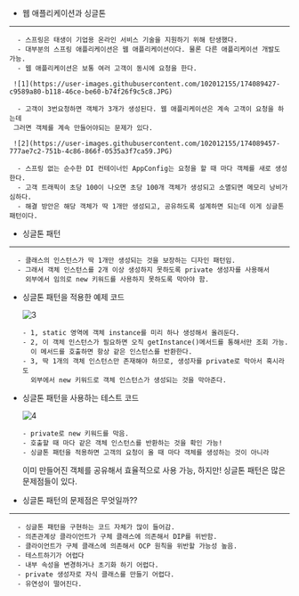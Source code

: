 - 웹 애플리케이션과 싱글톤

---

      - 스프링은 태생이 기업용 온라인 서비스 기술을 지원하기 위해 탄생했다.
      - 대부분의 스프링 애플리케이션은 웹 애플리케이션이다. 물론 다른 애플리케이션 개발도 가능.
      - 웹 애플리케이션은 보통 여러 고객이 동시에 요청을 한다.

     ![1](https://user-images.githubusercontent.com/102012155/174089427-c9589a80-b118-46ce-be60-b74f26f9c5c8.JPG)

      - 고객이 3번요청하면 객체가 3개가 생성된다. 웹 애플리케이션은 계속 고객이 요청을 하는데
     그러면 객체를 계속 만들어야되는 문제가 있다.

     ![2](https://user-images.githubusercontent.com/102012155/174089457-777ae7c2-751b-4c86-866f-0535a3f7ca59.JPG) 

      - 스프링 없는 순수한 DI 컨테이너인 AppConfig는 요청을 할 때 마다 객체를 새로 생성한다.
      - 고객 트래픽이 초당 100이 나오면 초당 100개 객체가 생성되고 소멸되면 메모리 낭비가 심하다.
      - 해결 방안은 해당 객체가 딱 1개만 생성되고, 공유하도록 설계하면 되는데 이게 싱글톤   패턴이다.

- 싱글톤 패턴

---

      - 클래스의 인스턴스가 딱 1개만 생성되는 것을 보장하는 디자인 패턴임.
      - 그래서 객체 인스턴스를 2개 이상 생성하지 못하도록 private 생성자를 사용해서
        외부에서 임의로 new 키워드를 사용하지 못하도록 막아야 함.

- 싱글톤 패턴을 적용한 예제 코드

    ![3](https://user-images.githubusercontent.com/102012155/174089492-3c7afc80-ba84-4a19-9f7f-e9a6596498d8.JPG)

      - 1, static 영역에 객체 instance를 미리 하나 생성해서 올려둔다.
      - 2, 이 객체 인스턴스가 필요하면 오직 getInstance()메서드를 통해서만 조회 가능.
        이 메서드를 호출하면 항상 같은 인스턴스를 반환한다.
      - 3, 딱 1개의 객체 인스턴스만 존재해야 하므로, 생성자를 private로 막아서 혹시라도
        외부에서 new 키워드로 객체 인스턴스가 생성되는 것을 막아준다.

- 싱글톤 패턴을 사용하는 테스트 코드

    ![4](https://user-images.githubusercontent.com/102012155/174089515-d9a607d2-f409-4431-9626-34f4f75e264a.JPG)

      - private로 new 키워드를 막음.
      - 호출할 때 마다 같은 객체 인스턴스를 반환하는 것을 확인 가능!
      - 싱글톤 패턴을 적용하면 고객의 요청이 올 때 마다 객체를 생성하는 것이 아니라
     이미 만들어진 객체를 공유해서 효율적으로 사용 가능, 하지만! 싱글톤 패턴은 많은 문제점들이 있다.
- 싱글톤 패턴의 문제점은 무엇일까??

---

      - 싱글톤 패턴을 구현하는 코드 자체가 많이 들어감.
      - 의존관계상 클라이언트가 구체 클래스에 의존해서 DIP를 위반함.
      - 클라이언트가 구체 클래스에 의존해서 OCP 원칙을 위반할 가능성 높음.
      - 테스트하기가 어렵다
      - 내부 속성을 변경하거나 초기화 하기 어렵다.
      - private 생성자로 자식 클래스를 만들기 어렵다.
      - 유연성이 떨어진다.